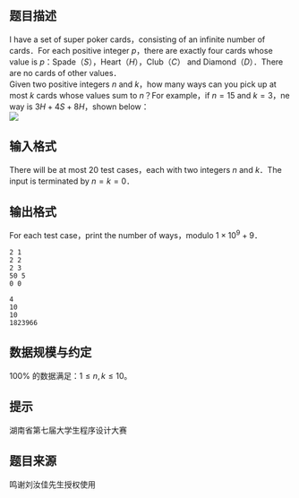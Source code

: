 ## 题目描述

I have a set of super poker cards，consisting of an infinite number of cards．For each positive integer $p$，there are exactly four cards whose value is $p$：Spade（$S$），Heart（$H$），Club（$C$） and Diamond（$D$）．There are no cards of other values．  
Given two positive integers $n$ and $k$，how many ways can you pick up at most $k$ cards whose values sum to $n$？For example，if $n=15$ and $k=3$，ne way is $3H+4S+8H$，shown below：  
![](file://pic1.jpg)

## 输入格式

There will be at most $20$ test cases，each with two integers $n$ and $k$．The input is terminated by $n=k=0$．

## 输出格式

For each test case，print the number of ways，modulo $1 \times 10^9 +9$．

```input1
2 1
2 2
2 3
50 5
0 0
```

```output1
4
10
10
1823966
```

## 数据规模与约定

$100\%$ 的数据满足：$1 \le n,k \le 10$。

## 提示

湖南省第七届大学生程序设计大赛

## 题目来源

鸣谢刘汝佳先生授权使用


